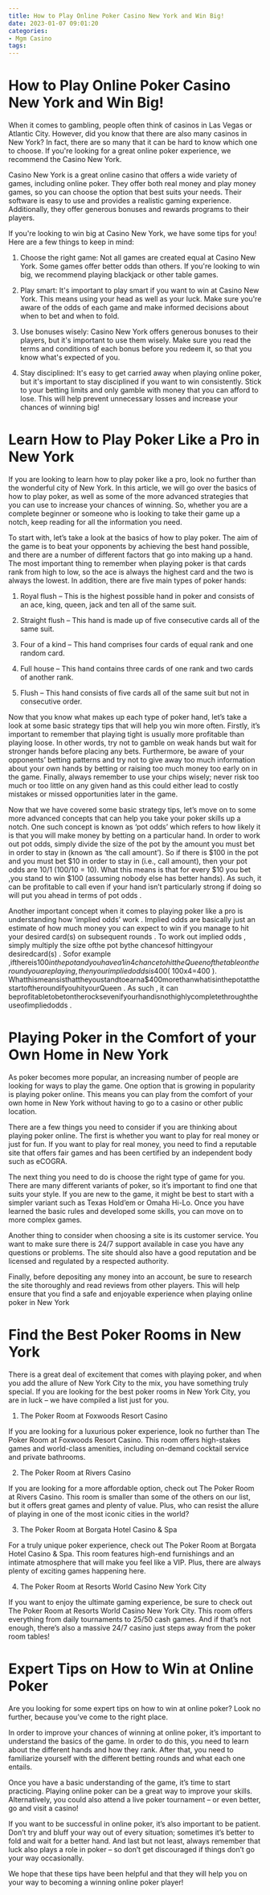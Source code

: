 ```yaml
---
title: How to Play Online Poker Casino New York and Win Big!
date: 2023-01-07 09:01:20
categories:
- Mgm Casino
tags:
---
```



# How to Play Online Poker Casino New York and Win Big!

When it comes to gambling, people often think of casinos in Las Vegas or Atlantic City. However, did you know that there are also many casinos in New York? In fact, there are so many that it can be hard to know which one to choose. If you're looking for a great online poker experience, we recommend the Casino New York.

Casino New York is a great online casino that offers a wide variety of games, including online poker. They offer both real money and play money games, so you can choose the option that best suits your needs. Their software is easy to use and provides a realistic gaming experience. Additionally, they offer generous bonuses and rewards programs to their players.

If you're looking to win big at Casino New York, we have some tips for you! Here are a few things to keep in mind:

1. Choose the right game: Not all games are created equal at Casino New York. Some games offer better odds than others. If you're looking to win big, we recommend playing blackjack or other table games.

2. Play smart: It's important to play smart if you want to win at Casino New York. This means using your head as well as your luck. Make sure you're aware of the odds of each game and make informed decisions about when to bet and when to fold.

3. Use bonuses wisely: Casino New York offers generous bonuses to their players, but it's important to use them wisely. Make sure you read the terms and conditions of each bonus before you redeem it, so that you know what's expected of you.

4. Stay disciplined: It's easy to get carried away when playing online poker, but it's important to stay disciplined if you want to win consistently. Stick to your betting limits and only gamble with money that you can afford to lose. This will help prevent unnecessary losses and increase your chances of winning big!

#  Learn How to Play Poker Like a Pro in New York

If you are looking to learn how to play poker like a pro, look no further than the wonderful city of New York. In this article, we will go over the basics of how to play poker, as well as some of the more advanced strategies that you can use to increase your chances of winning. So, whether you are a complete beginner or someone who is looking to take their game up a notch, keep reading for all the information you need.

To start with, let’s take a look at the basics of how to play poker. The aim of the game is to beat your opponents by achieving the best hand possible, and there are a number of different factors that go into making up a hand. The most important thing to remember when playing poker is that cards rank from high to low, so the ace is always the highest card and the two is always the lowest. In addition, there are five main types of poker hands:

1. Royal flush – This is the highest possible hand in poker and consists of an ace, king, queen, jack and ten all of the same suit.

2. Straight flush – This hand is made up of five consecutive cards all of the same suit.

3. Four of a kind – This hand comprises four cards of equal rank and one random card.

4. Full house – This hand contains three cards of one rank and two cards of another rank.

5. Flush – This hand consists of five cards all of the same suit but not in consecutive order.

Now that you know what makes up each type of poker hand, let’s take a look at some basic strategy tips that will help you win more often. Firstly, it’s important to remember that playing tight is usually more profitable than playing loose. In other words, try not to gamble on weak hands but wait for stronger hands before placing any bets. Furthermore, be aware of your opponents’ betting patterns and try not to give away too much information about your own hands by betting or raising too much money too early on in the game. Finally, always remember to use your chips wisely; never risk too much or too little on any given hand as this could either lead to costly mistakes or missed opportunities later in the game.

Now that we have covered some basic strategy tips, let’s move on to some more advanced concepts that can help you take your poker skills up a notch. One such concept is known as ‘pot odds’ which refers to how likely it is that you will make money by betting on a particular hand. In order to work out pot odds, simply divide the size of the pot by the amount you must bet in order to stay in (known as ‘the call amount’). So if there is $100 in the pot and you must bet $10 in order to stay in (i.e., call amount), then your pot odds are 10/1 (100/10 = 10). What this means is that for every $10 you bet ,you stand to win $100 (assuming nobody else has better hands). As such, it can be profitable to call even if your hand isn’t particularly strong if doing so will put you ahead in terms of pot odds .

Another important concept when it comes to playing poker like a pro is understanding how ‘implied odds’ work . Implied odds are basically just an estimate of how much money you can expect to win if you manage to hit your desired card(s) on subsequent rounds . To work out implied odds , simply multiply the size ofthe pot bythe chancesof hittingyour desiredcard(s) . Sofor example ,ifthereis$100inthepotandyouhavea1in4chancetohittheQueenofthetableontheroundyouareplaying , thenyourimpliedoddsis$400( 100x4=400 ). Whatthismeansisthattheyoustandtoearna$400morethanwhatisinthepotatthestartoftheroundifyouhityourQueen . As such , it can beprofitabletobetontherocksevenifyourhandisnothighlycompletethroughtheuseofimpliedodds .



#  Playing Poker in the Comfort of your Own Home in New York

As poker becomes more popular, an increasing number of people are looking for ways to play the game. One option that is growing in popularity is playing poker online. This means you can play from the comfort of your own home in New York without having to go to a casino or other public location.

There are a few things you need to consider if you are thinking about playing poker online. The first is whether you want to play for real money or just for fun. If you want to play for real money, you need to find a reputable site that offers fair games and has been certified by an independent body such as eCOGRA.

The next thing you need to do is choose the right type of game for you. There are many different variants of poker, so it’s important to find one that suits your style. If you are new to the game, it might be best to start with a simpler variant such as Texas Hold’em or Omaha Hi-Lo. Once you have learned the basic rules and developed some skills, you can move on to more complex games.

Another thing to consider when choosing a site is its customer service. You want to make sure there is 24/7 support available in case you have any questions or problems. The site should also have a good reputation and be licensed and regulated by a respected authority.

Finally, before depositing any money into an account, be sure to research the site thoroughly and read reviews from other players. This will help ensure that you find a safe and enjoyable experience when playing online poker in New York

#  Find the Best Poker Rooms in New York

There is a great deal of excitement that comes with playing poker, and when you add the allure of New York City to the mix, you have something truly special. If you are looking for the best poker rooms in New York City, you are in luck – we have compiled a list just for you.

1. The Poker Room at Foxwoods Resort Casino

If you are looking for a luxurious poker experience, look no further than The Poker Room at Foxwoods Resort Casino. This room offers high-stakes games and world-class amenities, including on-demand cocktail service and private bathrooms.

2. The Poker Room at Rivers Casino

If you are looking for a more affordable option, check out The Poker Room at Rivers Casino. This room is smaller than some of the others on our list, but it offers great games and plenty of value. Plus, who can resist the allure of playing in one of the most iconic cities in the world?

3. The Poker Room at Borgata Hotel Casino & Spa

For a truly unique poker experience, check out The Poker Room at Borgata Hotel Casino & Spa. This room features high-end furnishings and an intimate atmosphere that will make you feel like a VIP. Plus, there are always plenty of exciting games happening here.

4. The Poker Room at Resorts World Casino New York City

If you want to enjoy the ultimate gaming experience, be sure to check out The Poker Room at Resorts World Casino New York City. This room offers everything from daily tournaments to $25/$50 cash games. And if that’s not enough, there’s also a massive 24/7 casino just steps away from the poker room tables!

#  Expert Tips on How to Win at Online Poker

Are you looking for some expert tips on how to win at online poker? Look no further, because you’ve come to the right place.

In order to improve your chances of winning at online poker, it’s important to understand the basics of the game. In order to do this, you need to learn about the different hands and how they rank. After that, you need to familiarize yourself with the different betting rounds and what each one entails.

Once you have a basic understanding of the game, it’s time to start practicing. Playing online poker can be a great way to improve your skills. Alternatively, you could also attend a live poker tournament – or even better, go and visit a casino!

If you want to be successful in online poker, it’s also important to be patient. Don’t try and bluff your way out of every situation; sometimes it’s better to fold and wait for a better hand. And last but not least, always remember that luck also plays a role in poker – so don’t get discouraged if things don’t go your way occasionally.

We hope that these tips have been helpful and that they will help you on your way to becoming a winning online poker player!